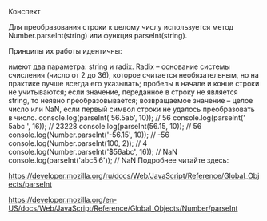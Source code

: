 
Конспект

Для преобразования строки к целому числу используется метод Number.parseInt(string) или функция parseInt(string).

Принципы их работы идентичны:

имеют два параметра: string и radix. Radix – основание системы счисления (число от 2 до 36), которое считается необязательным, но на практике лучше всегда его указывать; пробелы в начале и конце строки не учитываются; если значение, переданное в строку не является string, то неявно преобразовывается; возвращаемое значение – целое число или NaN, если первый символ строки не удалось преобразовать в число. console.log(parseInt('56.5ab', 10)); // 56 console.log(parseInt(' 5abc ', 16)); // 23228 console.log(parseInt(56.15, 10)); // 56 console.log(Number.parseInt('-56.15', 10)); // -56 console.log(Number.parseInt(100, 2)); // 4 console.log(Number.parseInt('$56abc', 16)); // NaN console.log(parseInt('abc5.6')); // NaN Подробнее читайте здесь:

https://developer.mozilla.org/ru/docs/Web/JavaScript/Reference/Global_Objects/parseInt

https://developer.mozilla.org/en-US/docs/Web/JavaScript/Reference/Global_Objects/Number/parseInt

